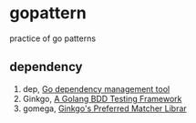 # gopattern
practice of go patterns 

## dependency

1. dep, [Go dependency management tool](https://github.com/golang/dep)
2. Ginkgo, [A Golang BDD Testing Framework](https://onsi.github.io/ginkgo/)
3. gomega, [Ginkgo's Preferred Matcher Librar](https://github.com/onsi/gomega)